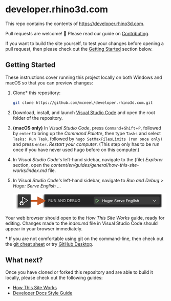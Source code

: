# developer.rhino3d.com

This repo contains the contents of https://developer.rhino3d.com.

Pull requests are welcome! :tada: Please read our guide on [Contributing](https://github.com/mcneel/developer.rhino3d.com/blob/main/CONTRIBUTING.md).

If you want to build the site yourself, to test your changes before opening a pull request, then please check out the [Getting Started](#getting-started) section below.

## Getting Started

These instructions cover running this project locally on both Windows and macOS so that you can preview changes:

1. Clone\* this repository:

    ```sh
    git clone https://github.com/mcneel/developer.rhino3d.com.git
    ```

2. Download, install, and launch [Visual Studio Code](https://code.visualstudio.com/) and open the root folder of the repository.

3. **(macOS only)** In *Visual Studio Code*, press `Command`+`Shift`+`P`, followed by `enter` to bring up the *Command Palette*, then type `Tasks` and select `Tasks: Run Task`, followed by `hugo SetMaxFilesLimits (run once only)` and press `enter`. *Restart your computer*. (This step only has to be run once if you have never used hugo before on this computer.)

4. In *Visual Studio Code*'s left-hand sidebar, navigate to the (file) *Explorer* section, open the *content/en/guides/general/how-this-site-works/index.md* file.

5. In *Visual Studio Code's* left-hand sidebar, navigate to *Run and Debug* > *Hugo: Serve English* ...

    ![VSCode hugo serve english](static/images/vscode-hugo-serve-english.png)

Your web browser should open to the *How This Site Works* guide, ready for editing. Changes made to the *index.md* file in Visual Studio Code should appear in your browser immediately.

\* If you are not comfortable using git on the command-line, then check out the [git cheat sheet](https://services.github.com/on-demand/downloads/github-git-cheat-sheet.pdf) or try [GitHub Desktop](https://desktop.github.com).

## What next?

Once you have cloned or forked this repository and are able to build it locally, please check out the following guides:

* [How This Site Works](https://developer.rhino3d.com/guides/general/how-this-site-works/)
* [Developer Docs Style Guide](https://developer.rhino3d.com/guides/general/developer-docs-style-guide/)
